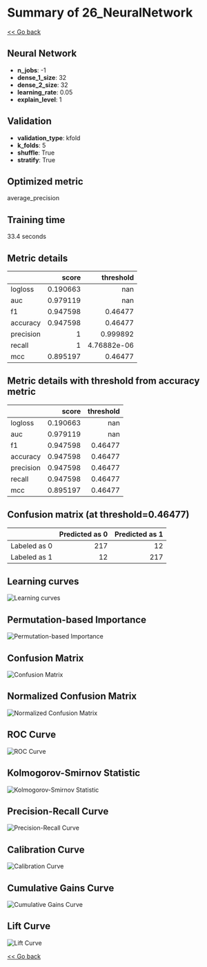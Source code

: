 # Summary of 26_NeuralNetwork

[<< Go back](../README.md)


## Neural Network
- **n_jobs**: -1
- **dense_1_size**: 32
- **dense_2_size**: 32
- **learning_rate**: 0.05
- **explain_level**: 1

## Validation
 - **validation_type**: kfold
 - **k_folds**: 5
 - **shuffle**: True
 - **stratify**: True

## Optimized metric
average_precision

## Training time

33.4 seconds

## Metric details
|           |    score |     threshold |
|:----------|---------:|--------------:|
| logloss   | 0.190663 | nan           |
| auc       | 0.979119 | nan           |
| f1        | 0.947598 |   0.46477     |
| accuracy  | 0.947598 |   0.46477     |
| precision | 1        |   0.999892    |
| recall    | 1        |   4.76882e-06 |
| mcc       | 0.895197 |   0.46477     |


## Metric details with threshold from accuracy metric
|           |    score |   threshold |
|:----------|---------:|------------:|
| logloss   | 0.190663 |   nan       |
| auc       | 0.979119 |   nan       |
| f1        | 0.947598 |     0.46477 |
| accuracy  | 0.947598 |     0.46477 |
| precision | 0.947598 |     0.46477 |
| recall    | 0.947598 |     0.46477 |
| mcc       | 0.895197 |     0.46477 |


## Confusion matrix (at threshold=0.46477)
|              |   Predicted as 0 |   Predicted as 1 |
|:-------------|-----------------:|-----------------:|
| Labeled as 0 |              217 |               12 |
| Labeled as 1 |               12 |              217 |

## Learning curves
![Learning curves](learning_curves.png)

## Permutation-based Importance
![Permutation-based Importance](permutation_importance.png)
## Confusion Matrix

![Confusion Matrix](confusion_matrix.png)


## Normalized Confusion Matrix

![Normalized Confusion Matrix](confusion_matrix_normalized.png)


## ROC Curve

![ROC Curve](roc_curve.png)


## Kolmogorov-Smirnov Statistic

![Kolmogorov-Smirnov Statistic](ks_statistic.png)


## Precision-Recall Curve

![Precision-Recall Curve](precision_recall_curve.png)


## Calibration Curve

![Calibration Curve](calibration_curve_curve.png)


## Cumulative Gains Curve

![Cumulative Gains Curve](cumulative_gains_curve.png)


## Lift Curve

![Lift Curve](lift_curve.png)



[<< Go back](../README.md)

